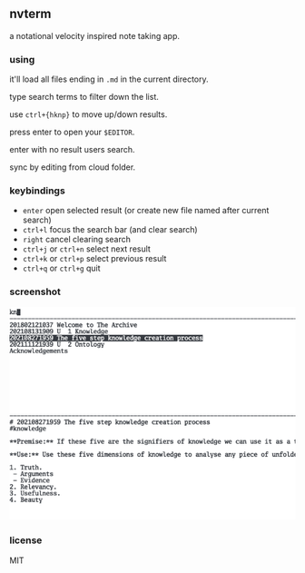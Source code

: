 ## nvterm

a notational velocity inspired note taking app.

### using

it'll load all files ending in `.md` in the current directory.

type search terms to filter down the list.

use `ctrl+{hknp}` to move up/down results.

press enter to open your `$EDITOR`.

enter with no result users search.

sync by editing from cloud folder.

### keybindings

- `enter` open selected result (or create new file named after current search)
- `ctrl+l` focus the search bar (and clear search)
- `right` cancel clearing search
- `ctrl+j` or `ctrl+n` select next result
- `ctrl+k` or `ctrl+p` select previous result
- `ctrl+q` or `ctrl+g` quit

### screenshot

![](./screen.png)

### license

MIT
